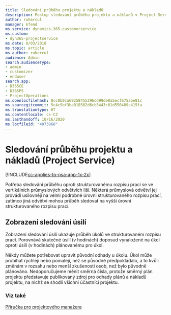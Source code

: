 ```yaml
---
title: Sledování průběhu projektu a nákladů
description: Postup sledování průběhu projektu a nákladů v Project Service
author: ruhercul
manager: kfend
ms.service: dynamics-365-customerservice
ms.custom:
- dyn365-projectservice
ms.date: 8/03/2018
ms.topic: article
ms.author: ruhercul
audience: Admin
search.audienceType:
- admin
- customizer
- enduser
search.app:
- D365CE
- D365PS
- ProjectOperations
ms.openlocfilehash: 8cc0b0ca69258455296dd99de8a5ecf675abe81c
ms.sourcegitcommit: 5c4c9bf3ba018562d6cb3443c01d550489c415fa
ms.translationtype: HT
ms.contentlocale: cs-CZ
ms.lasthandoff: 10/16/2020
ms.locfileid: "4073868"
---
```

# <a name="track-project-progress-and-cost-project-service"></a>Sledování průběhu projektu a nákladů (Project Service)

[!INCLUDE[cc-applies-to-psa-app-1x-2x](../includes/cc-applies-to-psa-app-1x-2x.md)]

Potřeba sledování průběhu oproti strukturovanému rozpisu prací se ve vertikálních průmyslových odvětvích liší. Některá průmyslová odvětví jej provádí usilovněji na velmi podrobné úrovni strukturovaného rozpisu prací, zatímco jiná odvětví mohou průběh sledovat na vyšší úrovni strukturovaného rozpisu prací.  
  
## <a name="effort-tracking-view"></a>Zobrazení sledování úsilí  
Zobrazení sledování úsilí ukazuje průběh úkolů ve strukturovaném rozpisu prací. Porovnává skutečné úsilí (v hodinách) doposud vynaložené na úkol oproti úsilí (v hodinách) plánovanému pro úkol.  
  
Někdy můžete potřebovat upravit původní odhady u úkolu. Úkol může probíhat rychleji nebo pomaleji, než se původně předpokládalo, a to kvůli změnám v rozsahu nebo menší zkušenosti osob, než bylo původně plánováno. Nedoporučujeme měnit směrná čísla, protože směrný plán projektu představuje publikovaný zdroj pro odhady plánů a nákladů projektu, na nichž se shodli všichni účastníci projektu.  
  
### <a name="see-also"></a>Viz také  
 [Příručka pro projektového manažera](../psa/project-manager-guide.md)
